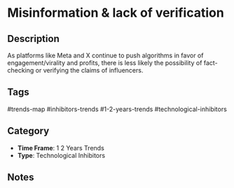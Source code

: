 # Misinformation & lack of verification

## Description
As platforms like Meta and X continue to push algorithms in favor of engagement/virality and profits, there is less likely the possibility of fact-checking or verifying the claims of influencers.

## Tags
#trends-map #inhibitors-trends #1-2-years-trends #technological-inhibitors

## Category
- **Time Frame**: 1 2 Years Trends
- **Type**: Technological Inhibitors

## Notes
<!-- Add your notes here -->
